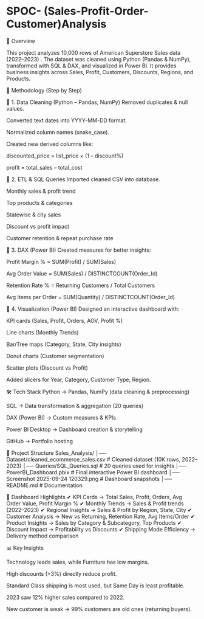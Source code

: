 # SPOC- (Sales-Profit-Order-Customer)Analysis
📌 Overview

This project analyzes 10,000 rows of American Superstore Sales data (2022–2023) .
The dataset was cleaned using Python (Pandas & NumPy), transformed with SQL & DAX, and visualized in Power BI.
It provides business insights across Sales, Profit, Customers, Discounts, Regions, and Products.

🚀 Methodology (Step by Step)

🔹 1. Data Cleaning (Python – Pandas, NumPy)
Removed duplicates & null values.

Converted text dates into YYYY-MM-DD format.

Normalized column names (snake_case).

Created new derived columns like:

discounted_price = list_price × (1 – discount%)

profit = total_sales – total_cost

🔹 2. ETL & SQL Queries
Imported cleaned CSV into database.

Monthly sales & profit trend

Top products & categories

Statewise & city sales

Discount vs profit impact

Customer retention & repeat purchase rate

🔹 3. DAX (Power BI)
Created measures for better insights:

Profit Margin % = SUM(Profit) / SUM(Sales)

Avg Order Value = SUM(Sales) / DISTINCTCOUNT(Order_Id)

Retention Rate % = Returning Customers / Total Customers

Avg Items per Order = SUM(Quantity) / DISTINCTCOUNT(Order_Id)

🔹 4. Visualization (Power BI)
Designed an interactive dashboard with:

KPI cards (Sales, Profit, Orders, AOV, Profit %)

Line charts (Monthly Trends)

Bar/Tree maps (Category, State, City insights)

Donut charts (Customer segmentation)

Scatter plots (Discount vs Profit)

Added slicers for Year, Category, Customer Type, Region.

🛠 Tech Stack
Python → Pandas, NumPy (data cleaning & preprocessing)

SQL → Data transformation & aggregation (20 queries)

DAX (Power BI) → Custom measures & KPIs

Power BI Desktop → Dashboard creation & storytelling

GitHub → Portfolio hosting

📂 Project Structure
Sales_Analysis/
│── Dataset/cleaned_ecommerce_sales.csv   # Cleaned dataset (10K rows, 2022–2023)
│── Queries/SQL_Queries.sql               # 20 queries used for insights
│── PowerBI_Dashboard.pbix                # Final interactive Power BI dashboard
│── Screenshot 2025-09-24 120329.png      # Dashboard snapshots
│── README.md                             # Documentation

📸 Dashboard Highlights
✔ KPI Cards → Total Sales, Profit, Orders, Avg Order Value, Profit Margin %
✔ Monthly Trends → Sales & Profit trends (2022–2023)
✔ Regional Insights → Sales & Profit by Region, State, City
✔ Customer Analysis → New vs Returning, Retention Rate, Avg Items/Order
✔ Product Insights → Sales by Category & Subcategory, Top Products
✔ Discount Impact → Profitability vs Discounts
✔ Shipping Mode Efficiency → Delivery method comparison

📊 Key Insights

Technology leads sales, while Furniture has low margins.

High discounts (>3%) directly reduce profit.

Standard Class shipping is most used, but Same Day is least profitable.

2023 saw 12% higher sales compared to 2022.

New customer is weak → 99% customers are old ones (returning buyers).



